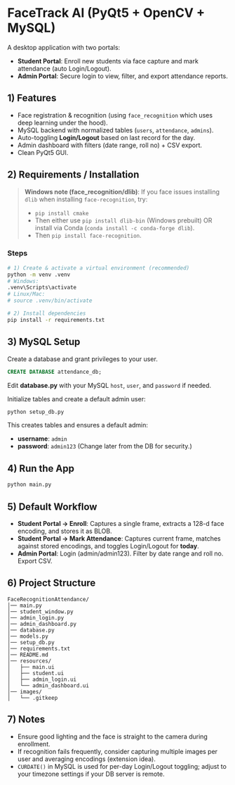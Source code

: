 # FaceTrack AI (PyQt5 + OpenCV + MySQL)

A desktop application with two portals:
- **Student Portal**: Enroll new students via face capture and mark attendance (auto Login/Logout).
- **Admin Portal**: Secure login to view, filter, and export attendance reports.

## 1) Features
- Face registration & recognition (using `face_recognition` which uses deep learning under the hood).
- MySQL backend with normalized tables (`users`, `attendance`, `admins`).
- Auto-toggling **Login/Logout** based on last record for the day.
- Admin dashboard with filters (date range, roll no) + CSV export.
- Clean PyQt5 GUI.

## 2) Requirements / Installation

> **Windows note (face_recognition/dlib)**: If you face issues installing `dlib` when installing `face-recognition`, try:
> - `pip install cmake`
> - Then either use `pip install dlib-bin` (Windows prebuilt) OR install via Conda (`conda install -c conda-forge dlib`).
> - Then `pip install face-recognition`.

### Steps
```bash
# 1) Create & activate a virtual environment (recommended)
python -m venv .venv
# Windows:
.venv\Scripts\activate
# Linux/Mac:
# source .venv/bin/activate

# 2) Install dependencies
pip install -r requirements.txt
```

## 3) MySQL Setup
Create a database and grant privileges to your user.
```sql
CREATE DATABASE attendance_db;
```

Edit **database.py** with your MySQL `host`, `user`, and `password` if needed.

Initialize tables and create a default admin user:
```bash
python setup_db.py
```
This creates tables and ensures a default admin:
- **username**: `admin`
- **password**: `admin123`
(Change later from the DB for security.)

## 4) Run the App
```bash
python main.py
```

## 5) Default Workflow
- **Student Portal → Enroll**: Captures a single frame, extracts a 128-d face encoding, and stores it as BLOB.
- **Student Portal → Mark Attendance**: Captures current frame, matches against stored encodings, and toggles Login/Logout for **today**.
- **Admin Portal**: Login (admin/admin123). Filter by date range and roll no. Export CSV.

## 6) Project Structure
```
FaceRecognitionAttendance/
│── main.py
│── student_window.py
│── admin_login.py
│── admin_dashboard.py
│── database.py
│── models.py
│── setup_db.py
│── requirements.txt
│── README.md
│── resources/
│   ├── main.ui
│   ├── student.ui
│   ├── admin_login.ui
│   └── admin_dashboard.ui
│── images/
│   └── .gitkeep
```

## 7) Notes
- Ensure good lighting and the face is straight to the camera during enrollment.
- If recognition fails frequently, consider capturing multiple images per user and averaging encodings (extension idea).
- `CURDATE()` in MySQL is used for per-day Login/Logout toggling; adjust to your timezone settings if your DB server is remote.
